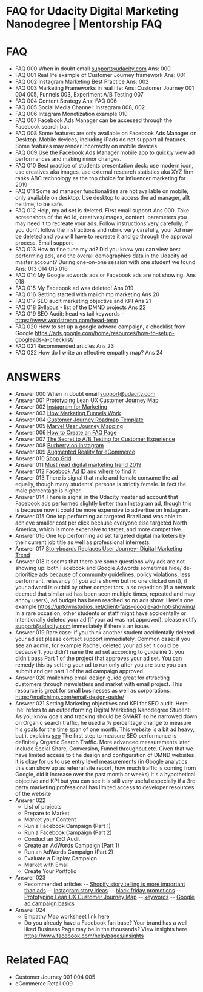 # FAQ for Udacity Digital Marketing Nanodegree | Mentorship FAQ

# FAQ
- FAQ 000	When in doubt email support@udacity.com Ans: 000
- FAQ 001	Real life example of Customer Journey framework Ans: 001
- FAQ 002	Instagram Marketing Best Practice Ans: 002
- FAQ 003	Marketing Frameworks in real life: Ans: Customer Journey 001 004 005, Funnels 003, Experiment A/B Testing 007
- FAQ 004	Content Strategy Ans: FAQ 006
- FAQ 005	Social Media Channel: Instagram 008, 002
- FAQ 006	Intagram Monetization example 010
- FAQ 007	Facebook Ads Manager can be accessed through the Facebook search bar.
- FAQ 008	Some features are only available on Facebook Ads Manager on Desktop. Mobile devices, including iPads do not support all features. Some features may render incorrectly on mobile devices.
- FAQ 009	Use the Facebook Ads Manager mobile app to quickly view ad performances and making minor changes.
- FAQ 010	Best practice of students presentation deck: use modern icon, use creatives aka images, use external research statistics aka XYZ firm ranks ABC technology as the top choice for influencer marketing for 2019
- FAQ 011	Some ad manager functionalities are not available on mobile, only available on desktop. Use desktop to access the ad manager, allt he time, to be safe.
- FAQ 012	Help, my ad set is deleted. First email support Ans 000. Take screenshots of the Ad Id, creatives/images, content, parameters you may need it to recreate your ads. Follow instructions very carefully, if you don't follow the instructions and rubric very carefully, your Ad may be deleted and you will have to recreate it and go through the approval process. Email support
- FAQ 013	How to fine tune my ad? Did you know you can view best performing ads, and the overall demographics data in the Udacity ad master account? During one-on-one session with one student we found Ans: 013 014 015 016
- FAQ 014	My Google adwords ads or Facebook ads are not showing. Ans 018
- FAQ 015	My Facebook ad was deleted! Ans 019
- FAQ 016	Getting started with mailchimp marketing Ans 20
- FAQ 017	SEO audit marketing objective and KPI Ans 21
- FAQ 018	Syllabus - list of the DMND projects Ans 22
- FAQ 019	SEO Audit: head vs tail keywords - https://www.wordstream.com/head-term
- FAQ 020	How to set up a google adword campaign, a checklist from Google https://ads.google.com/home/resources/how-to-setup-googleads-a-checklist/
- FAQ 021	Recommended articles Ans 23
- FAQ 022	How do I write an effective empathy map? Ans 24

# ANSWERS
- Answer 000 When in doubt email support@udacity.com
- Answer 001 [Prototyping Lean UX Customer Journey Map](https://blog.marvelapp.com/proto-journey-lean-ux-customer-journey-map/)
- Answer 002 [Instagram for Marketing](https://www.shopify.com/blog/instagram-marketing)
- Answer 003 [How Marketing Funnels Work](https://www.canva.com/learn/how-marketing-funnels-work/)
- Answer 004 [Customer Journey Roadmap Template](https://www.sketchappsources.com/free-source/2688-customer-journey-roadmap-template-sketch-freebie-resource.html)
- Answer 005 [Marvel User Journey Mapping](https://blog.marvelapp.com/beginners-guide-user-journey-mapping/)
- Answer 006 [How to Create an FAQ Page](https://www.shopify.com/blog/120928069-how-to-create-faq-page)
- Answer 007 [The Secret to A/B Testing for Customer Experience](https://www.gartner.com/smarterwithgartner/the-secret-to-ab-testing-for-customer-experience/)
- Answer 008 [Burberry on Instagram](https://www.webbyawards.com/news/webby-instagram-all-stars-bseries)
- Answer 009 [Augmented Reality for eCommerce](https://www.shopify.com/blog/augmented-reality-commerce)
- Answer 010 [Shop Grid](https://buffer.com/shop-grid)
- Answer 011 [Must read digital marketing trend 2019](https://medium.com/growth-hackers-guide/must-read-articles-in-2019-for-growth-hackers-and-digital-marketers-65b81897e25a)
- Answer 012 [Facebook Ad ID and where to find it](https://www.facebook.com/business/help/1492627900875762)
- Answer 013 There is signal that male and female consume the ad equally, though many students' persona is strictly female. In fact the male percentage is higher. 
- Answer 014 There is signal in the Udacity master ad account that Facebook ads performed slightly better than Instagram ad, though this is because now it could be more expensive to advertise on Instagram. 
- Answer 015 One top performing ad targeted Brazil and was able to achieve smaller cost per click because everyone else targeted North America, which is more expensive to target, and more competitive.
- Answer 016 One top performing ad set targeted digital marketers by their current job title as well as professional interrests.
- Answer 017 [Storyboards Replaces User Journey- Digital Marketing Trend](https://www.invisionapp.com/inside-design/user-journey-storyboards)
- Answer 018 It seems that there are some questions why ads are not showing up: both Facebook and Google Adwords sometimes hide/ de-prioritize ads because of community guidelines, policy violations, less performant, relevancy (if you ad is shown but no one clicked on it), if your adword is outbid by other competitors, also repetition (if a network deemed that similar ad has been seen multiple times, repeated and may annoy users), ad budget has been reached so no ads show. Here's one example https://uptownstudios.net/client-faqs-google-ad-not-showing/ In a rare occasion, other students or staff might have accidentally or intentionally deleted your ad (if your ad was not approved), please notify support@udacity.com immediately if there's an issue.
- Answer 019 Rare case: if you think another student accidentally deleted your ad set please contact support immediately. Common case: if you see an admin, for example Rachel, deleted your ad set it could be because 1. you didn't name the ad set according to guideline 2. you didn't pass Part 1 of the project that approves your ad set. You can remedy this by setting your ad to run only after you are sure you can submit and get part 1 of the ad campaign approved. 
- Answer 020 mailchimp email design guide great for attracting customers through newsletters and market with email project. This resource is great for small businesses as well as corporations. https://mailchimp.com/email-design-guide/
- Answer 021 
Setting Marketing objectives and KPI for SEO audit. Here 'he' refers to an outperforming Digital Marketing Nanodegree Student:  As you know goals and tracking should be SMART so he narrowed down on Organic search traffic, he used a % percentage change to measure his goals for the time span of one month. This website is a bit ad heavy, but it explains [seo](https://cognitiveseo.com/blog/15516/measure-seo-efforts/) The first step to measure SEO performance is definitely Organic Search Traffic. More advanced measurements later include Social Share, Conversion, Funnel throughput etc. Given that we have limited access to t he design and configuration of DMND websites, it is okay for us to use entry level measurements (in Google analytics this can show up as referral site report, how much traffic is coming from Google, did it increase over the past month or weeks) It's a hypothetical objective and KPI but you can see it is still very useful especially if a 3rd party marketing professional has limited access to developer resources of the website
- Answer 022
	- List of projects
	- Prepare to Market
	- Market your Content
	- Run a Facebook Campaign (Part 1)
	- Run a Facebook Campaign (Part 2)
	- Conduct an SEO Audit
	- Create an AdWords Campaign (Part 1)
	- Run an AdWords Campaign (Part 2)
	- Evaluate a Display Campaign
	- Market with Email
	- Create Your Portfolio
- Answer 023
	- Recommended articles
	-- [Shopify story telling is more important than ads](https://www.shopify.com/blog/superfithero-storytelling)
	-- [Instagram story ideas](https://www.shopify.com/blog/instagram-stories-ideas)
	-- [black friday promotions](https://www.shopify.com/blog/black-friday-cyber-monday-shopify-apps?)
	-- [Prototyping Lean UX Customer Journey Map](https://blog.marvelapp.com/proto-journey-lean-ux-customer-journey-map/)
	-- [keywords](https://www.wordstream.com/head-term)
	-- [Google ad campaign basics](https://ads.google.com/home/resources/how-to-setup-googleads-a-checklist/)
- Answer 024
	- Empathy Map worksheet link here
	- Do you already have a Facebook fan base? Your brand has a well liked Business Page may be in the thousands? View insights here https://www.facebook.com/help/pages/insights


# Related FAQ 
- Customer Journey 001 004 005
- eCommerce Retail 009





